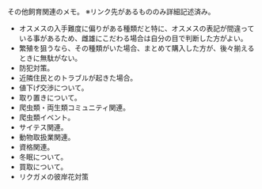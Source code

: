 ---
---

その他飼育関連のメモ。
※リンク先があるもののみ詳細記述済み。  

* オスメスの入手難度に偏りがある種類だと特に、オスメスの表記が間違っている事があるため、雌雄にこだわる場合は自分の目で判断した方がよい。
* 繁殖を狙うなら、その種類がいた場合、まとめて購入した方が、後々揃えるときに無駄がない。
* 防犯対策。
* 近隣住民とのトラブルが起きた場合。
* 値下げ交渉について。
* 取り置きについて。
* 爬虫類・両生類コミュニティ関連。
* 爬虫類イベント。
* サイテス関連。
* 動物取扱業関連。
* 資格関連。
* 冬眠について。
* 買取について。
* リクガメの彼岸花対策